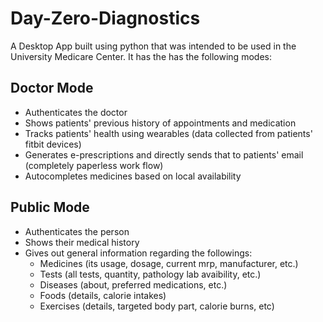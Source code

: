 # Day-Zero-Diagnostics
A Desktop App built using python that was intended to be used in the University Medicare Center.
It has the has the following modes:

## Doctor Mode
* Authenticates the doctor
* Shows patients' previous history of appointments and medication
* Tracks patients' health using wearables (data collected from patients' fitbit devices)
* Generates e-prescriptions and directly sends that to patients' email (completely paperless work flow)
* Autocompletes medicines based on local availability 

## Public Mode
* Authenticates the person
* Shows their medical history
* Gives out general information regarding the followings:
   * Medicines (its usage, dosage, current mrp, manufacturer, etc.)
   * Tests (all tests, quantity, pathology lab avaibility, etc.)
   * Diseases (about, preferred medications, etc.)
   * Foods (details, calorie intakes)
   * Exercises (details, targeted body part, calorie burns, etc)
